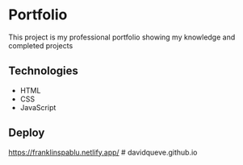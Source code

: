 # Portfolio 
This project is my professional portfolio showing my knowledge and completed projects

## Technologies
* HTML 
* CSS
* JavaScript

## Deploy
https://franklinspablu.netlify.app/
#   d a v i d q u e v e . g i t h u b . i o  
 